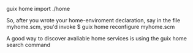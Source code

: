 

guix home import ./home

So, after you wrote your home-enviroment declaration, say in the file 
myhome.scm, you'd invoke
$ guix home reconfigure myhome.scm


A good way to discover avaliable home services is using the guix home search command 


